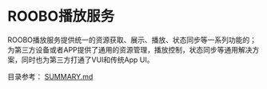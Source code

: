 # ROOBO播放服务

ROOBO播放服务提供统一的资源获取、展示、播放、状态同步等一系列功能的；为第三方设备或者APP提供了通用的资源管理，播放控制，状态同步等通用解决方案，同时也为第三方打通了VUI和传统App UI。



目录参考： [SUMMARY.md](/SUMMARY.md)

